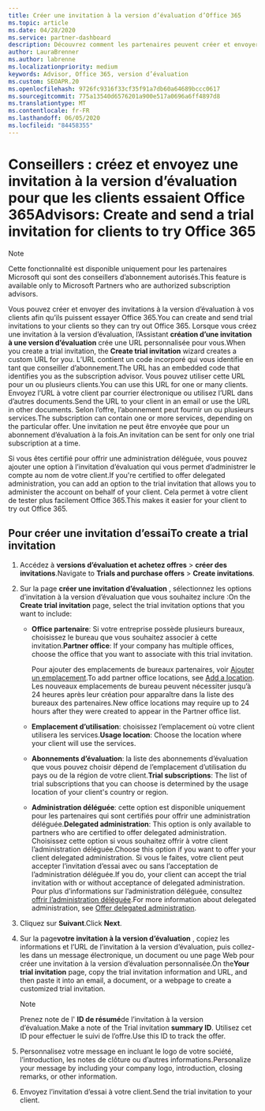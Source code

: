 ```yaml
---
title: Créer une invitation à la version d’évaluation d’Office 365
ms.topic: article
ms.date: 04/28/2020
ms.service: partner-dashboard
description: Découvrez comment les partenaires peuvent créer et envoyer des invitations à la version d’évaluation pour que leurs clients essaient Office 365. Les partenaires sont un conseiller d’abonnement agréé.
author: LauraBrenner
ms.author: labrenne
ms.localizationpriority: medium
keywords: Advisor, Office 365, version d’évaluation
ms.custom: SEOAPR.20
ms.openlocfilehash: 9726fc9316f33cf35f91a7db60a64689bccc0617
ms.sourcegitcommit: 775a13540d6576201a900e517a0696a6ff4897d8
ms.translationtype: MT
ms.contentlocale: fr-FR
ms.lasthandoff: 06/05/2020
ms.locfileid: "84458355"
---
```

# <a name="advisors-create-and-send-a-trial-invitation-for-clients-to-try-office-365"></a><span data-ttu-id="0772c-105">Conseillers : créez et envoyez une invitation à la version d’évaluation pour que les clients essaient Office 365</span><span class="sxs-lookup"><span data-stu-id="0772c-105">Advisors: Create and send a trial invitation for clients to try Office 365</span></span>

> [!NOTE]
> <span data-ttu-id="0772c-106">Cette fonctionnalité est disponible uniquement pour les partenaires Microsoft qui sont des conseillers d’abonnement autorisés.</span><span class="sxs-lookup"><span data-stu-id="0772c-106">This feature is available only to Microsoft Partners who are authorized subscription advisors.</span></span>

<span data-ttu-id="0772c-107">Vous pouvez créer et envoyer des invitations à la version d’évaluation à vos clients afin qu’ils puissent essayer Office 365.</span><span class="sxs-lookup"><span data-stu-id="0772c-107">You can create and send trial invitations to your clients so they can try out Office 365.</span></span> <span data-ttu-id="0772c-108">Lorsque vous créez une invitation à la version d’évaluation, l’Assistant **création d’une invitation à une version d’évaluation** crée une URL personnalisée pour vous.</span><span class="sxs-lookup"><span data-stu-id="0772c-108">When you create a trial invitation, the **Create trial invitation** wizard creates a custom URL for you.</span></span> <span data-ttu-id="0772c-109">L’URL contient un code incorporé qui vous identifie en tant que conseiller d’abonnement.</span><span class="sxs-lookup"><span data-stu-id="0772c-109">The URL has an embedded code that identifies you as the subscription advisor.</span></span> <span data-ttu-id="0772c-110">Vous pouvez utiliser cette URL pour un ou plusieurs clients.</span><span class="sxs-lookup"><span data-stu-id="0772c-110">You can use this URL for one or many clients.</span></span> <span data-ttu-id="0772c-111">Envoyez l’URL à votre client par courrier électronique ou utilisez l’URL dans d’autres documents.</span><span class="sxs-lookup"><span data-stu-id="0772c-111">Send the URL to your client in an email or use the URL in other documents.</span></span> <span data-ttu-id="0772c-112">Selon l’offre, l’abonnement peut fournir un ou plusieurs services.</span><span class="sxs-lookup"><span data-stu-id="0772c-112">The subscription can contain one or more services, depending on the particular offer.</span></span> <span data-ttu-id="0772c-113">Une invitation ne peut être envoyée que pour un abonnement d’évaluation à la fois.</span><span class="sxs-lookup"><span data-stu-id="0772c-113">An invitation can be sent for only one trial subscription at a time.</span></span>

<span data-ttu-id="0772c-114">Si vous êtes certifié pour offrir une administration déléguée, vous pouvez ajouter une option à l’invitation d’évaluation qui vous permet d’administrer le compte au nom de votre client.</span><span class="sxs-lookup"><span data-stu-id="0772c-114">If you're certified to offer delegated administration, you can add an option to the trial invitation that allows you to administer the account on behalf of your client.</span></span> <span data-ttu-id="0772c-115">Cela permet à votre client de tester plus facilement Office 365.</span><span class="sxs-lookup"><span data-stu-id="0772c-115">This makes it easier for your client to try out Office 365.</span></span>

## <a name="to-create-a-trial-invitation"></a><span data-ttu-id="0772c-116">Pour créer une invitation d’essai</span><span class="sxs-lookup"><span data-stu-id="0772c-116">To create a trial invitation</span></span>

1. <span data-ttu-id="0772c-117">Accédez à **versions d’évaluation et achetez offres**  >  **créer des invitations**.</span><span class="sxs-lookup"><span data-stu-id="0772c-117">Navigate to **Trials and purchase offers** > **Create invitations**.</span></span>

2. <span data-ttu-id="0772c-118">Sur la page **créer une invitation d’évaluation** , sélectionnez les options d’invitation à la version d’évaluation que vous souhaitez inclure :</span><span class="sxs-lookup"><span data-stu-id="0772c-118">On the **Create trial invitation** page, select the trial invitation options that you want to include:</span></span>

    - <span data-ttu-id="0772c-119">**Office partenaire**: Si votre entreprise possède plusieurs bureaux, choisissez le bureau que vous souhaitez associer à cette invitation.</span><span class="sxs-lookup"><span data-stu-id="0772c-119">**Partner office**: If your company has multiple offices, choose the office that you want to associate with this trial invitation.</span></span>

        <span data-ttu-id="0772c-120">Pour ajouter des emplacements de bureaux partenaires, voir [Ajouter un emplacement](manage-locations.md).</span><span class="sxs-lookup"><span data-stu-id="0772c-120">To add partner office locations, see [Add a location](manage-locations.md).</span></span> <span data-ttu-id="0772c-121">Les nouveaux emplacements de bureau peuvent nécessiter jusqu’à 24 heures après leur création pour apparaître dans la liste des bureaux des partenaires.</span><span class="sxs-lookup"><span data-stu-id="0772c-121">New office locations may require up to 24 hours after they were created to appear in the Partner office list.</span></span>

    - <span data-ttu-id="0772c-122">**Emplacement d’utilisation**: choisissez l’emplacement où votre client utilisera les services.</span><span class="sxs-lookup"><span data-stu-id="0772c-122">**Usage location**: Choose the location where your client will use the services.</span></span>
    - <span data-ttu-id="0772c-123">**Abonnements d’évaluation**: la liste des abonnements d’évaluation que vous pouvez choisir dépend de l’emplacement d’utilisation du pays ou de la région de votre client.</span><span class="sxs-lookup"><span data-stu-id="0772c-123">**Trial subscriptions**: The list of trial subscriptions that you can choose is determined by the usage location of your client's country or region.</span></span>
    - <span data-ttu-id="0772c-124">**Administration déléguée**: cette option est disponible uniquement pour les partenaires qui sont certifiés pour offrir une administration déléguée.</span><span class="sxs-lookup"><span data-stu-id="0772c-124">**Delegated administration**: This option is only available to partners who are certified to offer delegated administration.</span></span> <span data-ttu-id="0772c-125">Choisissez cette option si vous souhaitez offrir à votre client l’administration déléguée.</span><span class="sxs-lookup"><span data-stu-id="0772c-125">Choose this option if you want to offer your client delegated administration.</span></span> <span data-ttu-id="0772c-126">Si vous le faites, votre client peut accepter l’invitation d’essai avec ou sans l’acceptation de l’administration déléguée.</span><span class="sxs-lookup"><span data-stu-id="0772c-126">If you do, your client can accept the trial invitation with or without acceptance of delegated administration.</span></span> <span data-ttu-id="0772c-127">Pour plus d’informations sur l’administration déléguée, consultez [offrir l’administration déléguée](customers-revoke-admin-privileges.md).</span><span class="sxs-lookup"><span data-stu-id="0772c-127">For more information about delegated administration, see [Offer delegated administration](customers-revoke-admin-privileges.md).</span></span>

3. <span data-ttu-id="0772c-128">Cliquez sur **Suivant**.</span><span class="sxs-lookup"><span data-stu-id="0772c-128">Click **Next**.</span></span>

4. <span data-ttu-id="0772c-129">Sur la page**votre invitation à la version d’évaluation** , copiez les informations et l’URL de l’invitation à la version d’évaluation, puis collez-les dans un message électronique, un document ou une page Web pour créer une invitation à la version d’évaluation personnalisée.</span><span class="sxs-lookup"><span data-stu-id="0772c-129">On the**Your trial invitation** page, copy the trial invitation information and URL, and then paste it into an email, a document, or a webpage to create a customized trial invitation.</span></span>

    > [!NOTE]
    > <span data-ttu-id="0772c-130">Prenez note de l' **ID de résumé**de l’invitation à la version d’évaluation.</span><span class="sxs-lookup"><span data-stu-id="0772c-130">Make a note of the Trial invitation **summary ID**.</span></span> <span data-ttu-id="0772c-131">Utilisez cet ID pour effectuer le suivi de l’offre.</span><span class="sxs-lookup"><span data-stu-id="0772c-131">Use this ID to track the offer.</span></span>

5. <span data-ttu-id="0772c-132">Personnalisez votre message en incluant le logo de votre société, l’introduction, les notes de clôture ou d’autres informations.</span><span class="sxs-lookup"><span data-stu-id="0772c-132">Personalize your message by including your company logo, introduction, closing remarks, or other information.</span></span>

6. <span data-ttu-id="0772c-133">Envoyez l’invitation d’essai à votre client.</span><span class="sxs-lookup"><span data-stu-id="0772c-133">Send the trial invitation to your client.</span></span>
